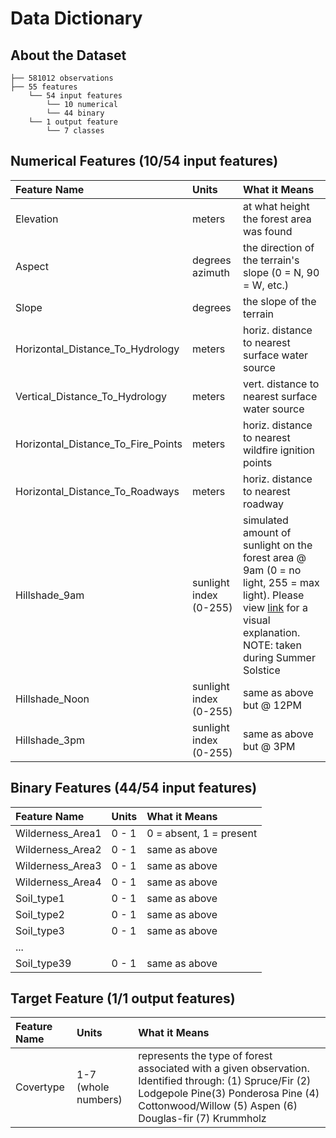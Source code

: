 # Data Dictionary

## About the Dataset

    ├── 581012 observations
    ├── 55 features    
        └── 54 input features                
            └── 10 numerical
            └── 44 binary
        └── 1 output feature
            └── 7 classes

## Numerical Features (10/54 input features)

| Feature Name | Units | What it Means |
|:-------------|:------|:--------------|
| Elevation | meters | at what height the forest area was found |
| Aspect | degrees azimuth | the direction of the terrain's slope (0 = N, 90 = W, etc.) |
| Slope | degrees | the slope of the terrain |
| Horizontal_Distance_To_Hydrology | meters | horiz. distance to nearest surface water source |
| Vertical_Distance_To_Hydrology | meters | vert. distance to nearest surface water source |
| Horizontal_Distance_To_Fire_Points | meters | horiz. distance to nearest wildfire ignition points |
| Horizontal_Distance_To_Roadways | meters | horiz. distance to nearest roadway |
| Hillshade_9am | sunlight index (0-255) | simulated amount of sunlight on the forest area @ 9am (0 = no light, 255 = max light). Please view [link](http://www.geography.hunter.cuny.edu/~jochen/GTECH361/lectures/lecture11/concepts/Hillshade.htm) for a visual explanation. NOTE: taken during Summer Solstice |
| Hillshade_Noon | sunlight index (0-255) | same as above but @ 12PM |
| Hillshade_3pm | sunlight index (0-255) | same as above but @ 3PM |

## Binary Features (44/54 input features)

| Feature Name | Units | What it Means |
|:-------------|:------|:--------------|
|Wilderness_Area1|0 - 1| 0 = absent, 1 = present|
|Wilderness_Area2|0 - 1| same as above|
|Wilderness_Area3|0 - 1| same as above|
|Wilderness_Area4|0 - 1| same as above|
|Soil_type1|0 - 1| same as above|
|Soil_type2|0 - 1| same as above |
|Soil_type3|0 - 1| same as above |
|...|
|Soil_type39|0 - 1| same as above |
## Target Feature (1/1 output features)

| Feature Name | Units | What it Means |
|:-------------|:------|:--------------|
| Covertype | 1-7 (whole numbers) | represents the type of forest associated with a given observation. Identified through: (1) Spruce/Fir (2) Lodgepole Pine(3) Ponderosa Pine (4) Cottonwood/Willow (5) Aspen (6) Douglas-fir (7) Krummholz|
